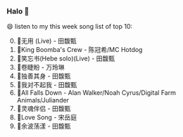 

### Halo 👋

😄 listen to my this week song list of top 10:

0. 🌈无用 (Live) - 田馥甄
1. 🌈King Boomba's Crew - 陈冠希/MC Hotdog
2. 🌈笑忘书(Hebe solo)(Live) - 田馥甄
3. 🌈卷睫盼 - 万玲琳
4. 🌈独善其身 - 田馥甄
5. 🌈我对不起我 - 田馥甄
6. 🌈All Falls Down - Alan Walker/Noah Cyrus/Digital Farm Animals/Juliander
7. 🌈灵魂伴侣 - 田馥甄
8. 🌈Love Song - 宋岳庭
9. 🌈余波荡漾 - 田馥甄

